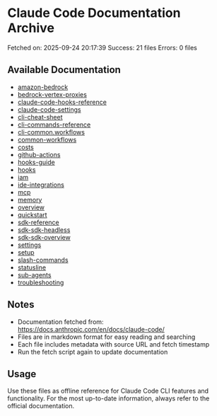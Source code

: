 # Claude Code Documentation Archive

Fetched on: 2025-09-24 20:17:39
Success: 21 files
Errors: 0 files

## Available Documentation

- [amazon-bedrock](amazon-bedrock.md)
- [bedrock-vertex-proxies](bedrock-vertex-proxies.md)
- [claude-code-hooks-reference](claude-code-hooks-reference.md)
- [claude-code-settings](claude-code-settings.md)
- [cli-cheat-sheet](cli-cheat-sheet.md)
- [cli-commands-reference](cli-commands-reference.md)
- [cli-common.workflows](cli-common.workflows.md)
- [common-workflows](common-workflows.md)
- [costs](costs.md)
- [github-actions](github-actions.md)
- [hooks-guide](hooks-guide.md)
- [hooks](hooks.md)
- [iam](iam.md)
- [ide-integrations](ide-integrations.md)
- [mcp](mcp.md)
- [memory](memory.md)
- [overview](overview.md)
- [quickstart](quickstart.md)
- [sdk-reference](sdk-reference.md)
- [sdk-sdk-headless](sdk-sdk-headless.md)
- [sdk-sdk-overview](sdk-sdk-overview.md)
- [settings](settings.md)
- [setup](setup.md)
- [slash-commands](slash-commands.md)
- [statusline](statusline.md)
- [sub-agents](sub-agents.md)
- [troubleshooting](troubleshooting.md)

## Notes

- Documentation fetched from: https://docs.anthropic.com/en/docs/claude-code/
- Files are in markdown format for easy reading and searching
- Each file includes metadata with source URL and fetch timestamp
- Run the fetch script again to update documentation

## Usage

Use these files as offline reference for Claude Code CLI features and functionality.
For the most up-to-date information, always refer to the official documentation.
